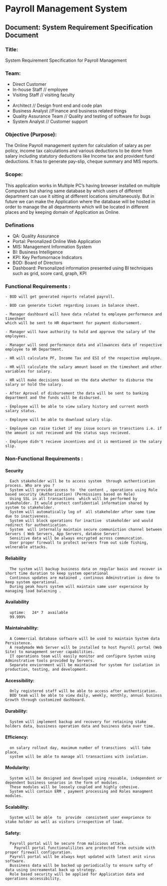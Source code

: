 # Payroll Management System

## Document: System Requirement Specification Document

### Title:

System Requirement Specification for Payroll Management

### Team:
- Direct Customer
- In-house Staff // employee
- Visiting Staff // visiting faculty
- 
- Architect // Design front end and code plan
- Business Analyst //Finance and business related things
- Quality Assurance Team // Quality and testing of software for bugs
- System Analyst // Customer support 

### Objective (Purpose):
The Online Payroll management system for calculation of salary as per policy,
income tax calculations and various deductions to be done from salary including 
statutory deductions  like Income tax  and  provident  fund  deductions. 
It  has  to generate  pay-slip, cheque summary and MIS reports.

### Scope:
This application works in Multiple PC’s having browser installed 
on multiple Computers but sharing same database by which users of 
different department can use it sitting at different locations simultaneously.
  But in future we can make the Application where the database will 
be hosted in order to manage the all departments which will be located
 in different places and by keeping domain of Application as Online.


### Definations
- QA:  Quality Assurance
- Portal: Peronalized Online Web Application
- MIS: Management Information System
- BI: Business Intelligence
- KPI: Key Perfomornace Indicators
- BOD: Board of Directors
- Dashboard: Personalized information presented using BI techniques such as grid, score card, graph, KPI


### Functional Requirements :
		
	- BOD will get generated reports related payroll.

	- BOD can generate ticket regarding issues in balance sheet.

	- Manager dashboard will have data related to employee performance and timesheet
	which will be sent to HR department for payment disbursement.

	- Manager will have authority to hold and approve the salary of the employees.

	- Manager will send performance data and allowances data of respective employee to HR Department.

	- HR will calculate PF, Income Tax and ESI of the respective employee.

	- HR will calculate the salary amount based on the timesheet and other variables for salary.

	- HR will make decisions based on the data whether to disburse the salary or hold the salary.

	- After Aproval of disbursement the data will be sent to banking department and the funds will be disbursed.

	- Employee will be able to view salary history and current month salary status.

	- Employee will be able to download salary slip.

	- Employee can raise ticket if any issue occurs on transctions i.e. if the amount is not recieved and the status says recieved.

	- Employee didn't recieve incentives and it is mentioned in the salary slip.




### Non-Functional Requirements :
  #### Security
	  Each stakeholder will be to access system  through authentication process. Who are you ?
	  System will provide access to  the content , operations using Role based security (Authorization) (Permissions based on Role)
	  Using SSL in all transactions  which will be performed by stakeholder. It would protect confidential information shared by system to stakeholder.
	  System will automatically log of  all stakeholder after some time due to inactiveness.
	  System will block operations for inactive  stakeholder and would redirect for authentication.
	  System  will internally maintain secure communiction channel between Servers ( Web Servers, App Servers, databse Server)
	  Sensitive data will be always encrypted across communcation.
	  User proper firewall to protect servers from out side fishing, velnerable attacks.

  #### Reliability
	  The system will backup business data on regular basis and recover in short time duration to keep system operational
	  Continous updates are matained , continous Adminstration is done to keep system operational.
	  During peak hours system will maintain same user experaince by managing load balacning .

  #### Availability
	  uptime:   24* 7  available
	  99.999%

  #### Maintainability:
	  A Commercial database software will be used to maintain System data Persistence.
	  A readymade Web Server will be installed to host Payroll portal (Web Site) to management server capabilities.
	  IT operations team will easily monitor and configure System using Adminstrative tools provided by Servers.
	  Separate enviornment will be maintained for system for isolation in  production, testing, and development.

  #### Accessibility:
	  Only registered staff will be able to access after authentication.
	  BOD team will be able to view daily, weekly, monthly, annual businss Growth through customized dashboard.


  #### Durability:
	  System will implement backup and recovery for retaining stake holders data, bussiness operation data and business data over time.

  #### Efficiency:
	  on salary rollout day, maximum number of transctions  will take place,
	  system will be able to manage all transactions with isolation.

  #### Modularity:
	  System will be designed and developed using reusable, independent or dependent business senarios in the form of modules.
	  These modules will be loosely coupled and highly cohesive.
	  System will contain ERM , payment processing and Roles managment modules.

  #### Scalability:
	  System will be able  to  provide  consistent user exeprience to stake holder as well as vistors irrespective of load.

  #### Safety:
	  Payroll portal will be secure from malicious attack.
        Payroll portal functionalilites are protected from outside with proper firewall configuration.
	  Payroll portal will be always kept updated with latest anit virus software.
	  Bussiness data will be backed up periodically to ensure safty of data using increamental back up strategy.
	  Role based security will be applied for Application data and operations accessibility.
